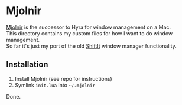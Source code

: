 # Mjolnir

[Mjolnir](http://mjolnir.io/) is the successor to Hyra for window management on a Mac.  
This directory contains my custom files for how I want to do window management.  
So far it's just my port of the old [ShiftIt](https://github.com/fikovnik/ShiftIt) window manager functionality.

## Installation

1. Install Mjolnir (see repo for instructions)
2. Symlink `init.lua` into `~/.mjolnir`

Done.